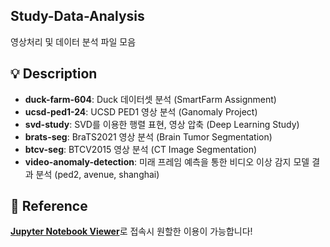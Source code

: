 ## Study-Data-Analysis
영상처리 및 데이터 분석 파일 모음

## 💡 Description
* <strong>duck-farm-604</strong>: Duck 데이터셋 분석 (SmartFarm Assignment)
* <strong>ucsd-ped1-24</strong>: UCSD PED1 영상 분석 (Ganomaly Project)
* <strong>svd-study</strong>: SVD를 이용한 행렬 표현, 영상 압축 (Deep Learning Study)
* <strong>brats-seg</strong>: BraTS2021 영상 분석 (Brain Tumor Segmentation)
* <strong>btcv-seg</strong>: BTCV2015 영상 분석 (CT Image Segmentation)
* <strong>video-anomaly-detection</strong>: 미래 프레임 예측을 통한 비디오 이상 감지 모델 결과 분석 (ped2, avenue, shanghai)

## 📖 Reference
<strong>[Jupyter Notebook Viewer](https://nbviewer.org/github/skiddieahn/Study-Data-Analysis/tree/master/)</strong>로 접속시 원할한 이용이 가능합니다!


